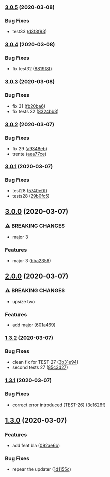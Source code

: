 ### [3.0.5](https://github.com/eliberty/test-repo/compare/v3.0.4...v3.0.5) (2020-03-08)


### Bug Fixes

* test33 ([d3f3f93](https://github.com/eliberty/test-repo/commit/d3f3f93c3921e591640e6818b6e8e537d98da1aa))

### [3.0.4](https://github.com/eliberty/test-repo/compare/v3.0.3...v3.0.4) (2020-03-08)


### Bug Fixes

* fix test32 ([8819f8f](https://github.com/eliberty/test-repo/commit/8819f8f07cd382240ccb16050e24fe0d4966e5eb))

### [3.0.3](https://github.com/eliberty/test-repo/compare/v3.0.2...v3.0.3) (2020-03-08)


### Bug Fixes

* fix 31 ([fb20ba6](https://github.com/eliberty/test-repo/commit/fb20ba6f166762b5abb86fc961aeca8907eff34b))
* fix tests 32 ([8324bb3](https://github.com/eliberty/test-repo/commit/8324bb3d823c90e442b9ad276992adf42ef8f825))

### [3.0.2](https://github.com/eliberty/test-repo/compare/v3.0.1...v3.0.2) (2020-03-07)


### Bug Fixes

* fix 29 ([a9348eb](https://github.com/eliberty/test-repo/commit/a9348eb1aa04f413ee7e877a2fe02c2da49b31cf))
* trente ([aea77ce](https://github.com/eliberty/test-repo/commit/aea77cece507ac6d94339fd9db1810a825f6fee9))

### [3.0.1](https://github.com/eliberty/test-repo/compare/v3.0.0...v3.0.1) (2020-03-07)


### Bug Fixes

* test28 ([5740e0f](https://github.com/eliberty/test-repo/commit/5740e0f3c5a35acb772710fc5a58d63867ef8f94))
* tests28 ([29b0fc5](https://github.com/eliberty/test-repo/commit/29b0fc524ac1010c0c332c0289cd753c961f0c07))

## [3.0.0](https://github.com/eliberty/test-repo/compare/v2.0.0...v3.0.0) (2020-03-07)


### ⚠ BREAKING CHANGES

* major 3

### Features

* major 3 ([bba2356](https://github.com/eliberty/test-repo/commit/bba2356bd81c586750afbc363685d1f437d8f7d3))

## [2.0.0](https://github.com/eliberty/test-repo/compare/v1.3.2...v2.0.0) (2020-03-07)


### ⚠ BREAKING CHANGES

* upsize two

### Features

* add major ([601a469](https://github.com/eliberty/test-repo/commit/601a469f2141c793c59c871c4eddfe7d2b2938ee))

### [1.3.2](https://github.com/eliberty/test-repo/compare/v1.3.1...v1.3.2) (2020-03-07)


### Bug Fixes

* clean fix for TEST-27 ([3b31e94](https://github.com/eliberty/test-repo/commit/3b31e945599707e0890ae88ec78f31a59156d41f))
* second tests 27 ([85c3d27](https://github.com/eliberty/test-repo/commit/85c3d27be42d88437a5e5187d02e667a743a03e4))

### [1.3.1](https://github.com/eliberty/test-repo/compare/v1.3.0...v1.3.1) (2020-03-07)


### Bug Fixes

* correct error introduced (TEST-26) ([3c1626f](https://github.com/eliberty/test-repo/commit/3c1626f7582a5c595e1da797287ab74fdc803ffe))

## [1.3.0](https://github.com/eliberty/test-repo/compare/v1.2.0...v1.3.0) (2020-03-07)


### Features

* add feat bla ([092ae6b](https://github.com/eliberty/test-repo/commit/092ae6b36c2e642c95b460c26e3ebbc10bec837c))


### Bug Fixes

* repear the updater ([1d1155c](https://github.com/eliberty/test-repo/commit/1d1155cba24581978046b063afe9cd482374ab66))
